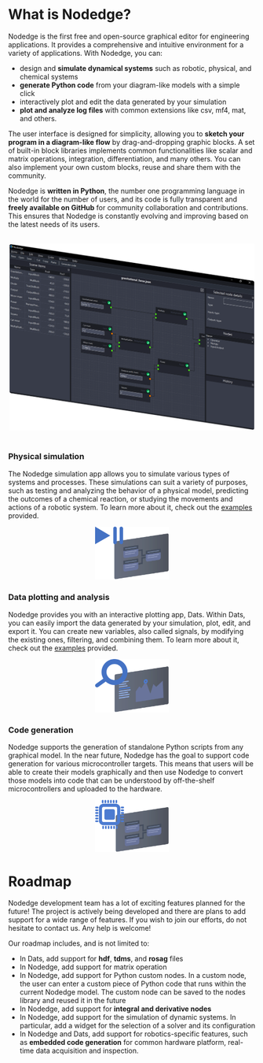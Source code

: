 # What is Nodedge?

<div>

Nodedge is the first free and open-source graphical editor for engineering applications. It provides a comprehensive 
and intuitive environment for a variety of applications. With Nodedge, you can:
* design and **simulate dynamical systems** such as robotic, physical, and chemical systems
* **generate Python code** from your diagram-like models with a simple click
* interactively plot and edit the data generated by your simulation
* **plot and analyze log files** with common extensions like csv, mf4, mat, and others.

The user interface is designed for simplicity, allowing you to **sketch your program in a diagram-like flow** 
by drag-and-dropping graphic blocks. A set of built-in block libraries implements common functionalities like scalar and matrix operations, 
integration, differentiation, and many others. You can also implement your own custom blocks, reuse and 
share them with the community. 

Nodedge is **written in Python**, the number one programming language in the world for the number of users, and its code is fully 
transparent and **freely available on GitHub** for community collaboration and contributions. This ensures that Nodedge is 
constantly evolving and improving based on the latest needs of its users.
</div>
<br>

<center><img src="media/nodedge_interface.png" alt="nodedge_interface" width="500" /></center>
<br>


<h3>Physical simulation</h3>

The Nodedge simulation app allows you to simulate various types of systems and processes. 
These simulations can suit a variety of purposes, such as testing and analyzing the behavior of a physical model, 
predicting the outcomes of a chemical reaction, or studying the movements and actions of a robotic system.
To learn more about it, check out the [examples](resources.md#examples) provided.

<center><img src="media/simulator_icon.png" alt="nodedge_interface" width="150" /></center>

<h3>Data plotting and analysis</h3>

Nodedge provides you with an interactive plotting app, Dats. Within Dats, you can easily import the data generated by 
your simulation, plot, edit, and export it.
You can create new variables, also called signals, by modifying the existing ones, filtering, and combining them.
To learn more about it, check out the [examples](resources.md#examples) provided.

<center><img src="media/plotter_icon.png" alt="nodedge_interface" width="150" /></center>

<h3>Code generation</h3>

Nodedge supports the generation of standalone Python scripts from any graphical model.
In the near future, Nodedge has the goal to support code generation for various microcontroller targets. 
This means that users will be able to create their models graphically and then use Nodedge to convert those models into 
code that can be understood by off-the-shelf microcontrollers and uploaded to the hardware. 

<center><img src="media/code_generation_icon.png" alt="nodedge_interface" width="150" /></center>

# Roadmap

Nodedge development team has a lot of exciting features planned for the future! 
The project is actively being developed and there are plans to add support for a wide range of features.
If you wish to join our efforts, do not hesitate to contact us. Any help is welcome!

Our roadmap includes, and is not limited to:
* In Dats, add support for **hdf**, **tdms**, and **rosag** files
* In Nodedge, add support for matrix operation
* In Nodedge, add support for Python custom nodes. In a custom node, the user can enter a custom piece of Python code 
that runs within the current Nodedge model. The custom node can be saved to the nodes library and reused it in the future
* In Nodedge, add support for **integral and derivative nodes**
* In Nodedge, add support for the simulation of dynamic systems. In particular, add a widget for the selection of a solver 
and its configuration
* In Nodedge and Dats, add support for robotics-specific features, such as **embedded code generation** for common hardware platform, 
real-time data acquisition and inspection.
